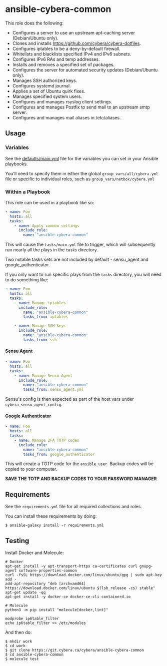 # ansible-cybera-common

This role does the following:

* Configures a server to use an upstream apt-caching server (Debian/Ubuntu only).
* Clones and installs https://github.com/cybera/cybera-dotfiles.
* Configures iptables to be a deny-by-default firewall.
* Whitelists and blacklists specified IPv4 and IPv6 subnets.
* Configures IPv6 RAs and temp addresses.
* Installs and removes a specified set of packages.
* Configures the server for automated security updates (Debian/Ubuntu only).
* Manages SSH authorized keys.
* Configures systemd journal.
* Applies a set of Ubuntu quirk fixes.
* Manages specified system users.
* Configures and manages rsyslog client settings.
* Configures and manages Postfix to send mail to an upstream smtp server.
* Configures and manages mail aliases in /etc/aliases.

## Usage

### Variables

See the [defaults/main.yml](./defaults/main.yml) file for the variables
you can set in your Ansible playbooks.

You'll need to specify them in either the global `group_vars/all/cybera.yml`
file or specific to individual roles, such as `group_vars/netbox/cybera.yml`

### Within a Playbook

This role can be used in a playbook like so:

```yaml
- name: Foo
  hosts: all
  tasks:
    - name: Apply common settings
      include_role:
        name: "ansible-cybera-common"
```

This will cause the `tasks/main.yml` file to trigger, which will subsequently
run nearly all the plays in the `tasks` directory.

Two notable tasks sets are not included by default - sensu_agent and google_authenticator.

If you only want to run specific plays from the `tasks` directory, you will
need to do something like:

```yaml
- name: Foo
  hosts: all
  tasks:
    - name: Manage iptables
      include_role:
        name: "ansible-cybera-common"
        tasks_from: iptables

    - name: Manage SSH keys
      include_role:
        name: "ansible-cybera-common"
        tasks_from: ssh
```

#### Sensu Agent

```yaml
- name: Foo
  hosts: all
  tasks:
    - name: Manage Sensu Agent
      include_role:
        name: "ansible-cybera-common"
        tasks_from: sensu_agent.yml
```

Sensu's config is then expected as part of the host vars under `cybera_sensu_agent_config`.

#### Google Authenticator
```yaml
- name: Foo
  hosts: all
  tasks:
    - name: Manage 2FA TOTP codes
      include_role:
        name: "ansible-cybera-common"
        tasks_from: google_authenticator
```

This will create a TOTP code for the `ansible_user`. Backup codes will be copied to your computer.

**SAVE THE TOTP AND BACKUP CODES TO YOUR PASSWORD MANAGER**

## Requirements

See the `requirements.yml` file for all required collections and roles.

You can install these requirements by doing:

```shell
$ ansible-galaxy install -r requirements.yml
```

## Testing

Install Docker and Molecule:

```shell
# Docker
apt-get install -y apt-transport-https ca-certificates curl gnupg-agent software-properties-common
curl -fsSL https://download.docker.com/linux/ubuntu/gpg | sudo apt-key add -
add-apt-repository "deb [arch=amd64] https://download.docker.com/linux/ubuntu $(lsb_release -cs) stable"
apt-get update -qq
apt-get install -y docker-ce docker-ce-cli containerd.io

# Molecule
python3 -m pip install "molecule[docker,lint]"

modprobe ip6table_filter
echo ip6table_filter >> /etc/modules
```

And then do:

```shell
$ mkdir work
$ cd work
$ git clone https://git.cybera.ca/cybera/ansible-cybera-common
$ cd ansible-cybera-common
$ molecule test
```
